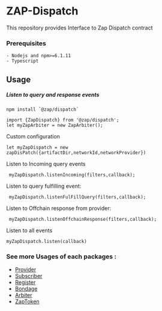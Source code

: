 # ZAP-Dispatch

This repository provides Interface to Zap Dispatch contract 

### Prerequisites

```
- Nodejs and npm>=6.1.11 
- Typescript
```


## Usage
##### Listen to query and response events
```
npm install `@zap/dispatch`
```
```
import {ZapDispatch} from '@zap/dispatch';
let myZapArbiter = new ZapArbiter(); 
```
Custom configuration
```
let myZapDispatch = new zapDisPatch({artifactDir,networkId,networkProvider})
```
Listen to Incoming query events
```
 myZapDispatch.listenIncoming(filters,callback);
```
Listen to query fulfilling event:
```
 myZapDispatch.listenFulFillQuery(filters,callback);
```

Listen to Offchain response from provider:
```
 myZapDispatch.listenOffchainResponse(filters,callback);
```

Listen to all events
```
myZapDispatch.listen(callback) 
```

### See more Usages of each packages :
* [Provider]()
* [Subscriber]()
* [Register]()
* [Bondage]()
* [Arbiter]()
* [ZapToken]()


